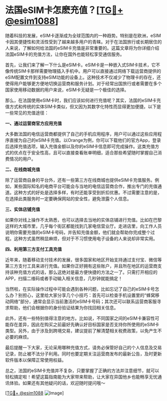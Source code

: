 # 法国eSIM卡怎麽充值？[[TG💪+ @esim1088](https://t.me/s/esim1088)]

随着科技的发展，eSIM卡逐渐成为全球范围内的一种趋势。特别是在欧洲，eSIM卡因其便捷性和灵活性受到了越来越多用户的青睐。对于在法国旅行或长期居住的人来说，了解如何给法国的eSIM卡充值是非常重要的。这篇文章将为你详细介绍法国eSIM卡的充值方法，让你在国外也能轻松享受通信服务。

首先，让我们来了解一下什么是eSIM卡。eSIM卡是一种嵌入式SIM卡技术，它不像传统SIM卡那样需要物理插入手机中。用户可以直接通过网络下载运营商提供的eSIM配置文件到支持eSIM功能的设备上。这种技术不仅减少了物理卡的存在，还使得用户能够更方便地切换运营商和服务计划。对于经常出国旅行或者需要在多个国家使用移动数据的用户来说，eSIM卡无疑是一个极佳的选择。

那么，在法国使用eSIM卡时，我们应该如何进行充值呢？其实，法国的eSIM卡充值方式和传统的实体SIM卡类似，但又因为其数字化特性而显得更加便捷。以下是一些常见的充值途径：

**一、通过运营商官方应用充值**

大多数法国的电信运营商都提供了自己的手机应用程序，用户可以通过这些应用程序直接为自己的eSIM卡充值。以Orange为例，你可以下载他们的官方App，登录后选择充值选项，输入充值金额以及你的eSIM卡信息即可完成操作。这类充值方式的优点在于安全性高，且可以直接查看账单明细，适合那些希望随时掌握自己消费情况的用户。

**二、在线商城充值**

除了运营商自身的平台外，还有一些第三方在线商城也提供eSIM卡充值服务。例如，某些国际知名的电商平台可能会与当地的电信运营商合作，推出专门的充值通道。这种方式的好处是选择多样，有时还能享受到折扣优惠。不过需要注意的是，在选择此类服务时一定要确保网站的安全性，避免泄露个人信息。

**三、实体店铺充值**

如果你对线上操作不太熟悉，也可以选择去当地的实体店铺进行充值。比如在巴黎这样的大城市里，几乎每个街区都能找到几家电信营业厅。走进店里，向工作人员说明你需要充值的eSIM卡号码，并告知充值金额，他们就会帮助你完成整个过程。这种方式虽然稍显麻烦，但对于不习惯使用电子设备的人来说却非常实用。

**四、利用第三方支付工具充值**

近年来，随着移动支付技术的发展，很多国家和地区开始支持通过支付宝、微信等第三方支付工具来进行充值。如果你正好拥有这些账户，并且所在地区的运营商支持该种充值方式的话，那么这绝对是最方便快捷的方法之一了。只需打开相应的APP，扫描二维码或者手动输入相关信息，几秒钟就能搞定！

当然啦，在实际操作过程中可能会遇到各种问题，比如忘记了自己的eSIM卡号怎么办？别担心，这里给大家分享几个小技巧：首先可以检查手机设置里的“蜂窝移动网络”部分，通常会显示当前激活的eSIM卡号码；其次还可以联系运营商客服寻求帮助，他们会根据你的身份验证结果为你找回相关信息。

此外，还有一些特别值得注意的地方。比如说，不同国家之间的eSIM卡兼容性可能存在差异，因此在购买之前最好先确认好目标国家是否支持你所使用的eSIM卡类型。另外，由于涉及到跨境交易，建议提前了解清楚相关税费政策，以免产生不必要的麻烦。

最后提醒一下大家，无论采用哪种充值方式，请务必保管好自己的个人信息及交易记录，防止被不法分子利用。同时也要定期关注运营商发布的最新公告，及时更新软件版本以保障正常使用权益。

总之，法国的eSIM卡充值并不复杂，只要掌握了正确的方法并注意细节，就可以轻松搞定啦！希望这篇指南能为大家带来帮助，让大家在异国他乡也能畅享无忧通讯体验。如果还有其他疑问的话，欢迎随时提问哦～

[[TG💪+ @esim1088](https://t.me/s/esim1088) ![Image](https://i.postimg.cc/4NQfJmqS/Snipaste-2025-05-13-00-14-12.png)]